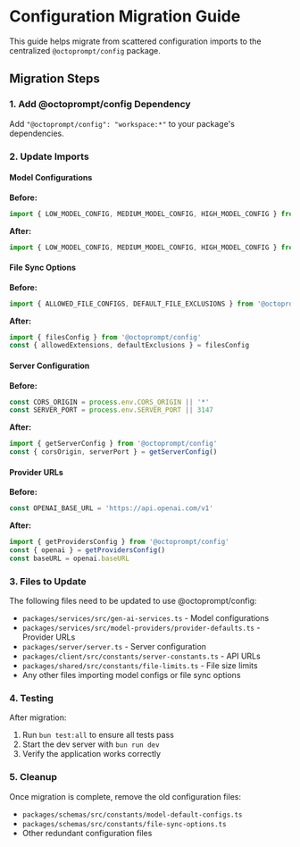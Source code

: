 # Configuration Migration Guide

This guide helps migrate from scattered configuration imports to the centralized `@octoprompt/config` package.

## Migration Steps

### 1. Add @octoprompt/config Dependency

Add `"@octoprompt/config": "workspace:*"` to your package's dependencies.

### 2. Update Imports

#### Model Configurations

**Before:**
```typescript
import { LOW_MODEL_CONFIG, MEDIUM_MODEL_CONFIG, HIGH_MODEL_CONFIG } from '@octoprompt/schemas'
```

**After:**
```typescript
import { LOW_MODEL_CONFIG, MEDIUM_MODEL_CONFIG, HIGH_MODEL_CONFIG } from '@octoprompt/config'
```

#### File Sync Options

**Before:**
```typescript
import { ALLOWED_FILE_CONFIGS, DEFAULT_FILE_EXCLUSIONS } from '@octoprompt/schemas'
```

**After:**
```typescript
import { filesConfig } from '@octoprompt/config'
const { allowedExtensions, defaultExclusions } = filesConfig
```

#### Server Configuration

**Before:**
```typescript
const CORS_ORIGIN = process.env.CORS_ORIGIN || '*'
const SERVER_PORT = process.env.SERVER_PORT || 3147
```

**After:**
```typescript
import { getServerConfig } from '@octoprompt/config'
const { corsOrigin, serverPort } = getServerConfig()
```

#### Provider URLs

**Before:**
```typescript
const OPENAI_BASE_URL = 'https://api.openai.com/v1'
```

**After:**
```typescript
import { getProvidersConfig } from '@octoprompt/config'
const { openai } = getProvidersConfig()
const baseURL = openai.baseURL
```

### 3. Files to Update

The following files need to be updated to use @octoprompt/config:

- `packages/services/src/gen-ai-services.ts` - Model configurations
- `packages/services/src/model-providers/provider-defaults.ts` - Provider URLs
- `packages/server/server.ts` - Server configuration
- `packages/client/src/constants/server-constants.ts` - API URLs
- `packages/shared/src/constants/file-limits.ts` - File size limits
- Any other files importing model configs or file sync options

### 4. Testing

After migration:
1. Run `bun test:all` to ensure all tests pass
2. Start the dev server with `bun run dev`
3. Verify the application works correctly

### 5. Cleanup

Once migration is complete, remove the old configuration files:
- `packages/schemas/src/constants/model-default-configs.ts`
- `packages/schemas/src/constants/file-sync-options.ts`
- Other redundant configuration files